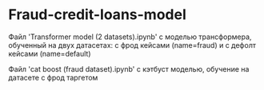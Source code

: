 # Fraud-credit-loans-model

Файл 'Transformer model (2 datasets).ipynb' с моделью трансформера, обученный на двух датасетах: с фрод кейсами (name=fraud) и с дефолт кейсами (name=default)

Файл 'cat boost (fraud dataset).ipynb' с кэтбуст моделью, обучение на датасете с фрод таргетом
